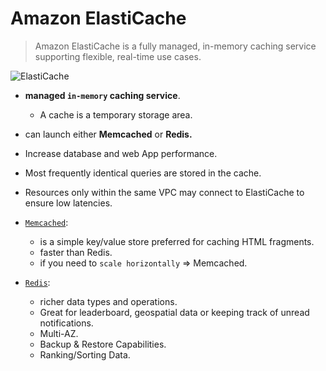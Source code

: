 # Amazon ElastiCache
> Amazon ElastiCache is a fully managed, in-memory caching service supporting flexible, real-time use cases.

![ElastiCache](https://user-images.githubusercontent.com/48475824/145659593-954240cd-155f-46d8-89e9-66f800ff202f.png)

- **managed `in-memory` caching service**.
  - A cache is a temporary storage area.
- can launch either **Memcached** or **Redis.**
- Increase database and web App performance.
- Most frequently identical queries are stored in the cache.
- Resources only within the same VPC may connect to ElastiCache to ensure low latencies.

- [`Memcached`][memcached]:
  - is a simple key/value store preferred for caching HTML fragments.
  - faster than Redis.
  - if you need to `scale horizontally` ⇒ Memcached.

- [`Redis`][redis]:
  - richer data types and operations.
  - Great for leaderboard, geospatial data or keeping track of unread notifications.
  - Multi-AZ.
  - Backup & Restore Capabilities.
  - Ranking/Sorting Data.

<!-- Labeling -->
[memcached]: https://aws.amazon.com/elasticache/memcached/
[redis]: https://aws.amazon.com/elasticache/redis/
